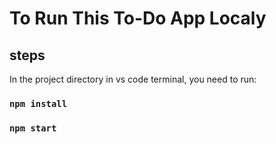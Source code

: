 # To Run This To-Do App Localy

## steps

In the project directory in vs code terminal, you need to run:

### `npm install`

### `npm start`

